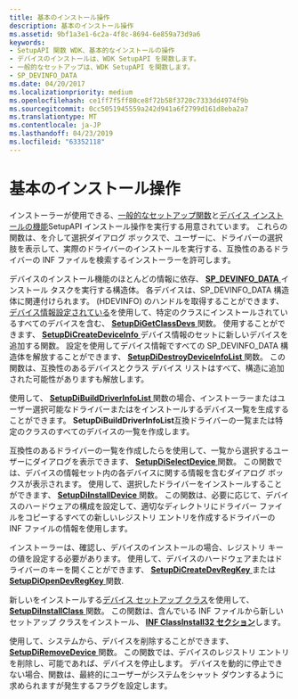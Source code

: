 ```yaml
---
title: 基本のインストール操作
description: 基本のインストール操作
ms.assetid: 9bf1a3e1-6c2a-4f8c-8694-6e859a73d9a6
keywords:
- SetupAPI 関数 WDK、基本的なインストールの操作
- デバイスのインストールは、WDK SetupAPI を関数します。
- 一般的なセットアップは、WDK SetupAPI を関数します。
- SP_DEVINFO_DATA
ms.date: 04/20/2017
ms.localizationpriority: medium
ms.openlocfilehash: ce1ff7f5ff80ce8f72b58f3720c7333dd4974f9b
ms.sourcegitcommit: 0cc5051945559a242d941a6f2799d161d8eba2a7
ms.translationtype: MT
ms.contentlocale: ja-JP
ms.lasthandoff: 04/23/2019
ms.locfileid: "63352118"
---
```

# <a name="basic-installation-operations"></a>基本のインストール操作





インストーラーが使用できる、[一般的なセットアップ関数](https://msdn.microsoft.com/library/windows/hardware/ff544985)と[デバイス インストールの機能](https://msdn.microsoft.com/library/windows/hardware/ff541299)SetupAPI インストール操作を実行する用意されています。 これらの関数は、を介して選択ダイアログ ボックスで、ユーザーに、ドライバーの選択肢を表示して、実際のドライバーのインストールを実行する、互換性のあるドライバーの INF ファイルを検索するインストーラーを許可します。

デバイスのインストール機能のほとんどの情報に依存、 [ **SP_DEVINFO_DATA** ](https://msdn.microsoft.com/library/windows/hardware/ff552344)インストール タスクを実行する構造体。 各デバイスは、SP_DEVINFO_DATA 構造体に関連付けられます。 (HDEVINFO) のハンドルを取得することができます、[デバイス情報設定されている](device-information-sets.md)を使用して、特定のクラスにインストールされているすべてのデバイスを含む、 [ **SetupDiGetClassDevs** ](https://msdn.microsoft.com/library/windows/hardware/ff551069)関数。 使用することができます、 [ **SetupDiCreateDeviceInfo** ](https://msdn.microsoft.com/library/windows/hardware/ff550952)デバイス情報のセットに新しいデバイスを追加する関数。 設定を使用してデバイス情報ですべての SP_DEVINFO_DATA 構造体を解放することができます、 [ **SetupDiDestroyDeviceInfoList** ](https://msdn.microsoft.com/library/windows/hardware/ff550996)関数。 この関数は、互換性のあるデバイスとクラス デバイス リストはすべて、構造に追加された可能性がありますも解放します。

使用して、 [ **SetupDiBuildDriverInfoList** ](https://msdn.microsoft.com/library/windows/hardware/ff550917)関数の場合、インストーラーまたはユーザー選択可能なドライバーまたはをインストールするデバイス一覧を生成することができます。 **SetupDiBuildDriverInfoList**互換ドライバーの一覧または特定のクラスのすべてのデバイスの一覧を作成します。

互換性のあるドライバーの一覧を作成したらを使用して、一覧から選択するユーザーにダイアログを表示できます、 [ **SetupDiSelectDevice** ](https://msdn.microsoft.com/library/windows/hardware/ff552115)関数。 この関数では、デバイスの情報セット内の各デバイスに関する情報を含むダイアログ ボックスが表示されます。 使用して、選択したドライバーをインストールすることができます、 [ **SetupDiInstallDevice** ](https://msdn.microsoft.com/library/windows/hardware/ff552039)関数。 この関数は、必要に応じて、デバイスのハードウェアの構成を設定して、適切なディレクトリにドライバー ファイルをコピーするすべての新しいレジストリ エントリを作成するドライバーの INF ファイルの情報を使用します。

インストーラーは、確認し、デバイスのインストールの場合、レジストリ キーの値を設定する必要があります。 使用して、デバイスのハードウェアまたはドライバーのキーを開くことができます、 [ **SetupDiCreateDevRegKey** ](https://msdn.microsoft.com/library/windows/hardware/ff550973)または[ **SetupDiOpenDevRegKey** ](https://msdn.microsoft.com/library/windows/hardware/ff552079)関数.

新しいをインストールする[デバイス セットアップ クラス](device-setup-classes.md)を使用して、 [ **SetupDiInstallClass** ](https://msdn.microsoft.com/library/windows/hardware/ff552024)関数。 この関数は、含んでいる INF ファイルから新しいセットアップ クラスをインストール、 [ **INF ClassInstall32 セクション**](inf-classinstall32-section.md)します。

使用して、システムから、デバイスを削除することができます、 [ **SetupDiRemoveDevice** ](https://msdn.microsoft.com/library/windows/hardware/ff552097)関数。 この関数では、デバイスのレジストリ エントリを削除し、可能であれば、デバイスを停止します。 デバイスを動的に停止できない場合、関数は、最終的にユーザーがシステムをシャット ダウンするように求められますが発生するフラグを設定します。

 

 





